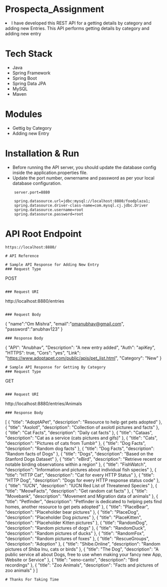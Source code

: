 # Prospecta_Assignment
<li>I have developed this REST API for a getting details by category and adding new Entries. This API performs
  getting details by category and adding new entry</li>

# Tech Stack
- Java
- Spring Framework
- Spring Boot
- Spring Data JPA
- MySQL
- Maven

# Modules

- Gettig by Category
- Adding new Entry

# Installation & Run
 - Before running the API server, you should update the database config inside the application.properties file.
- Update the port number, ownername and password as per your local database configuration.

```
    server.port=8880

    spring.datasource.url=jdbc:mysql://localhost:8880/foodplaza1;
    spring.datasource.driver-class-name=com.mysql.cj.jdbc.Driver
    spring.datasource.username=root
    spring.datasource.password=root
```

# API Root Endpoint
```
https://localhost:8880/
```
```
# API Reference

# Sample API Response for Adding New Entry
### Request Type
```
POST
```

### Request URI
```
http://localhost:8880/entries
```

### Request Body
```
{
    "name":"Om Mishra",
   "email":"omanubhav@gmail.com",
   "password":"anubhav123"
}
```
### Response Body

```
{
            "API": "Anubhav",
            "Description": "A new entry added",
            "Auth": "apiKey",
            "HTTPS": true,
            "Cors": "yes",
            "Link": "https://www.adoptapet.com/public/apis/pet_list.html",
            "Category": "New"
  }
```
# Sample API Response for Getting By Category
### Request Type
```
GET
```

### Request URI
```
http://localhost:8880/entries/Animals
```
### Response Body

```
[
    {
        "title": "AdoptAPet",
        "description": "Resource to help get pets adopted"
    },
    {
        "title": "Axolotl",
        "description": "Collection of axolotl pictures and facts"
    },
    {
        "title": "Cat Facts",
        "description": "Daily cat facts"
    },
    {
        "title": "Cataas",
        "description": "Cat as a service (cats pictures and gifs)"
    },
    {
        "title": "Cats",
        "description": "Pictures of cats from Tumblr"
    },
    {
        "title": "Dog Facts",
        "description": "Random dog facts"
    },
    {
        "title": "Dog Facts",
        "description": "Random facts of Dogs"
    },
    {
        "title": "Dogs",
        "description": "Based on the Stanford Dogs Dataset"
    },
    {
        "title": "eBird",
        "description": "Retrieve recent or notable birding observations within a region"
    },
    {
        "title": "FishWatch",
        "description": "Information and pictures about individual fish species"
    },
    {
        "title": "HTTP Cat",
        "description": "Cat for every HTTP Status"
    },
    {
        "title": "HTTP Dog",
        "description": "Dogs for every HTTP response status code"
    },
    {
        "title": "IUCN",
        "description": "IUCN Red List of Threatened Species"
    },
    {
        "title": "MeowFacts",
        "description": "Get random cat facts"
    },
    {
        "title": "Movebank",
        "description": "Movement and Migration data of animals"
    },
    {
        "title": "Petfinder",
        "description": "Petfinder is dedicated to helping pets find homes, another resource to get pets adopted"
    },
    {
        "title": "PlaceBear",
        "description": "Placeholder bear pictures"
    },
    {
        "title": "PlaceDog",
        "description": "Placeholder Dog pictures"
    },
    {
        "title": "PlaceKitten",
        "description": "Placeholder Kitten pictures"
    },
    {
        "title": "RandomDog",
        "description": "Random pictures of dogs"
    },
    {
        "title": "RandomDuck",
        "description": "Random pictures of ducks"
    },
    {
        "title": "RandomFox",
        "description": "Random pictures of foxes"
    },
    {
        "title": "RescueGroups",
        "description": "Adoption"
    },
    {
        "title": "Shibe.Online",
        "description": "Random pictures of Shiba Inu, cats or birds"
    },
    {
        "title": "The Dog",
        "description": "A public service all about Dogs, free to use when making your fancy new App, Website or Service"
    },
    {
        "title": "xeno-canto",
        "description": "Bird recordings"
    },
    {
        "title": "Zoo Animals",
        "description": "Facts and pictures of zoo animals"
    }
]
```
# Thanks For Taking Time
